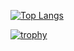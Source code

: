 <p align="left">

[![Top Langs](https://github-readme-stats.vercel.app/api/top-langs/?username=genepa-yokoyama&theme=calm&layout=compact)](https://github.com/anuraghazra/github-readme-stats)

</p>

[![trophy](https://github-profile-trophy.vercel.app/?username=genepa-yokoyama&theme=calm&column=8)](https://github.com/ryo-ma/github-profile-trophy)
